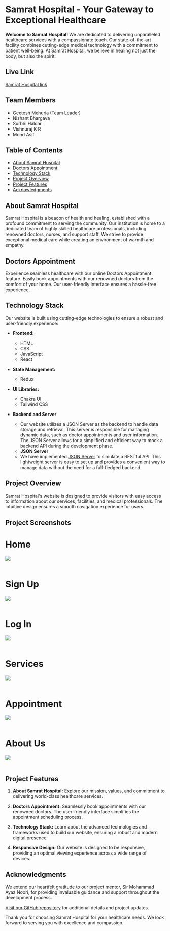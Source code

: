 # Samrat Hospital - Your Gateway to Exceptional Healthcare

**Welcome to Samrat Hospital!** We are dedicated to delivering unparalleled healthcare services with a compassionate touch. Our state-of-the-art facility combines cutting-edge medical technology with a commitment to patient well-being. At Samrat Hospital, we believe in healing not just the body, but also the spirit.

## Live Link
<a href="https://c-sharp-samrat.vercel.app/">Samrat Hospital link</a>

## Team Members

- Geetesh Mehuria (Team Leader)
- Nishant Bhargava
- Surbhi Haldar
- Vishnuraj K R
- Mohd Asif

## Table of Contents

- [About Samrat Hospital](#about-samrat-hospital)
- [Doctors Appointment](#doctors-appointment)
- [Technology Stack](#technology-stack)
- [Project Overview](#project-overview)
- [Project Features](#project-features)
- [Acknowledgments](#acknowledgments)


## About Samrat Hospital

Samrat Hospital is a beacon of health and healing, established with a profound commitment to serving the community. Our institution is home to a dedicated team of highly skilled healthcare professionals, including renowned doctors, nurses, and support staff. We strive to provide exceptional medical care while creating an environment of warmth and empathy.

## Doctors Appointment

Experience seamless healthcare with our online Doctors Appointment feature. Easily book appointments with our renowned doctors from the comfort of your home. Our user-friendly interface ensures a hassle-free experience.

## Technology Stack

Our website is built using cutting-edge technologies to ensure a robust and user-friendly experience:

- **Frontend:**
  - HTML
  - CSS
  - JavaScript
  - React

- **State Management:**
  - Redux

- **UI Libraries:**
  - Chakra UI
  - Tailwind CSS

- **Backend and Server**
  - Our website utilizes a JSON Server as the backend to handle data storage and retrieval. This server is responsible for managing dynamic data, such as doctor appointments and user 
    information. The JSON Server allows for a simplified and efficient way to mock a backend API during the development phase.
  - **JSON Server**
  - We have implemented [JSON Server](https://mock-api-39gi.onrender.com/) to simulate a RESTful API. This lightweight server is easy to set up and provides a convenient way to manage data 
    without the need for a full-fledged backend.

## Project Overview

Samrat Hospital's website is designed to provide visitors with easy access to information about our services, facilities, and medical professionals. The intuitive design ensures a smooth navigation experience for users.

## Project Screenshots 
# Home
<img src="https://github.com/geeteshmehuria/c-sharp-samrat-2345/assets/70647591/5c4304de-6ada-44f6-a074-3be63d9df3b3">
<br></br>

# Sign Up
<img src="https://github.com/geeteshmehuria/c-sharp-samrat-2345/assets/70647591/f729bca4-1a53-4cc8-aed9-c4547d9f37a4">
<br></br>

# Log In
<img src="https://github.com/geeteshmehuria/c-sharp-samrat-2345/assets/70647591/798ee332-b302-4198-83ad-cbaa58701ab1">
<br></br>

# Services
<img src="https://github.com/geeteshmehuria/c-sharp-samrat-2345/assets/70647591/34375dab-3af3-409f-95bc-203871a6d799">
<br></br>

# Appointment 
<img src="https://github.com/geeteshmehuria/c-sharp-samrat-2345/assets/70647591/868f24ee-7fa6-4fd5-bd27-65ba27597517">
<br></br>

# About Us
<img src="https://github.com/geeteshmehuria/c-sharp-samrat-2345/assets/70647591/b5888795-db5e-4cb0-a0cf-9afa0079caf0">
<br></br>

## Project Features

1. **About Samrat Hospital:** Explore our mission, values, and commitment to delivering world-class healthcare services.

2. **Doctors Appointment:** Seamlessly book appointments with our renowned doctors. The user-friendly interface simplifies the appointment scheduling process.

3. **Technology Stack:** Learn about the advanced technologies and frameworks used to build our website, ensuring a robust and modern digital presence.

4. **Responsive Design:** Our website is designed to be responsive, providing an optimal viewing experience across a wide range of devices.



## Acknowledgments

We extend our heartfelt gratitude to our project mentor, Sir Mohammad Ayaz Noori, for providing invaluable guidance and support throughout the development process.

[Visit our GitHub repository](https://github.com/geeteshmehuria/c-sharp-samrat-2345) for additional details and project updates.

Thank you for choosing Samrat Hospital for your healthcare needs. We look forward to serving you with excellence and compassion.

